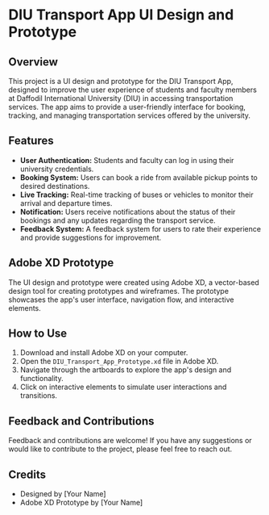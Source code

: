 # DIU Transport App UI Design and Prototype

## Overview
This project is a UI design and prototype for the DIU Transport App, designed to improve the user experience of students and faculty members at Daffodil International University (DIU) in accessing transportation services. The app aims to provide a user-friendly interface for booking, tracking, and managing transportation services offered by the university.

## Features
- **User Authentication:** Students and faculty can log in using their university credentials.
- **Booking System:** Users can book a ride from available pickup points to desired destinations.
- **Live Tracking:** Real-time tracking of buses or vehicles to monitor their arrival and departure times.
- **Notification:** Users receive notifications about the status of their bookings and any updates regarding the transport service.
- **Feedback System:** A feedback system for users to rate their experience and provide suggestions for improvement.

## Adobe XD Prototype
The UI design and prototype were created using Adobe XD, a vector-based design tool for creating prototypes and wireframes. The prototype showcases the app's user interface, navigation flow, and interactive elements.

## How to Use
1. Download and install Adobe XD on your computer.
2. Open the `DIU_Transport_App_Prototype.xd` file in Adobe XD.
3. Navigate through the artboards to explore the app's design and functionality.
4. Click on interactive elements to simulate user interactions and transitions.

## Feedback and Contributions
Feedback and contributions are welcome! If you have any suggestions or would like to contribute to the project, please feel free to reach out.

## Credits
- Designed by [Your Name]
- Adobe XD Prototype by [Your Name]
